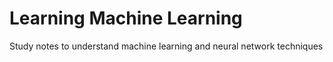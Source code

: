 # Learning Machine Learning
Study notes to understand machine learning and neural network techniques
